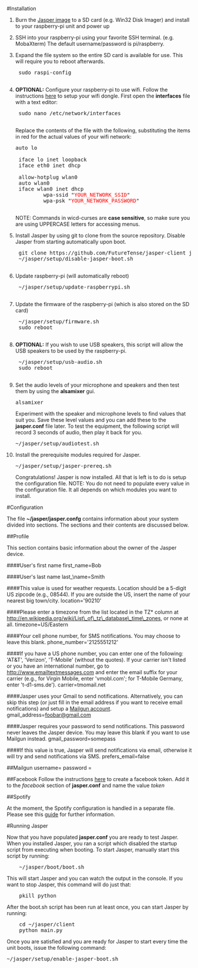 #Installation1. Burn the <a href="http://sourceforge.net/projects/jasperproject/files/jasper-disk-image.tar.gz/download">Jasper image</a> to a SD card (e.g. Win32 Disk Imager) and install to your raspberry-pi unit and power up2. SSH into your raspberry-pi using your favorite SSH terminal. (e.g. MobaXterm)  The default username/password is pi/raspberry.3. Expand the file system so the entire SD card is available for use.  This will require you to reboot afterwards.    <pre>    sudo raspi-config    </pre>4. **OPTIONAL:**  Configure your raspberry-pi to use wifi.  Follow the instructions <a href="http://jasperproject.github.io/documentation/usage/#selecting-network">here</a> to setup your wifi dongle.  First open the **interfaces** file with a text editor:    <pre>    sudo nano /etc/network/interfaces    </pre>    Replace the contents of the file with the following, substituting the items in red for the actual values of your wifi network:    <pre>auto lo    iface lo inet loopback    iface eth0 inet dhcp    allow-hotplug wlan0    auto wlan0    iface wlan0 inet dhcp            wpa-ssid &quot;<span style="color:red">YOUR_NETWORK_SSID</span>&quot;            wpa-psk &quot;<span style="color:red">YOUR_NETWORK_PASSWORD</span>&quot;	</pre>    NOTE: Commands in wicd-curses are **case sensitive**, so make sure you are using UPPERCASE letters for accessing menus.5. Install Jasper by using git to clone from the source repository.  Disable Jasper from starting automatically upon boot.    <pre>    git clone https://github.com/FutureTense/jasper-client jasper -b futuretense    ~/jasper/setup/disable-jasper-boot.sh    </pre>6. Update raspberry-pi (will automatically reboot)    <pre>    ~/jasper/setup/update-raspberrypi.sh    </pre>7. Update the firmware of the raspberry-pi (which is also stored on the SD card)    <pre>    ~/jasper/setup/firmware.sh    sudo reboot    </pre>8. **OPTIONAL:** If you wish to use USB speakers, this script will allow the USB speakers to be used by the raspberry-pi.    <pre>    ~/jasper/setup/usb-audio.sh    sudo reboot    </pre>9.  Set the audio levels of your microphone and speakers and then test them by using the **alsamixer** gui.    <pre>    alsamixer    </pre>    Experiment with the speaker and microphone levels to find values that suit you.  Save these level values and you can add these to the **jasper.conf** file later.  To test the equipment, the following script will record 3 seconds of audio, then play it back for you.      <pre>    ~/jasper/setup/audiotest.sh    </pre>10.  Install the prerequisite modules required for Jasper.    <pre>    ~/jasper/setup/jasper-prereq.sh    </pre>Congratulations!  Jasper is now installed.  All that is left is to do is setup the configuration file.  NOTE:  You do not need to populate every value in the configuration file.  It all depends on which modules you want to install.#<a id="Configuration"></a>ConfigurationThe file **~/jasper/jasper.confg** contains information about your system divided into sections.  The sections and their contents are discussed below.##ProfileThis section contains basic information about the owner of the Jasper device.   ####User's first namefirst\_name=Bob####User's last namelast_\name=Smith####This value is used for weather requests.  Location should be a 5-digit US zipcode (e.g., 08544). If you are outside the US, insert the name of your nearest big town/city.location='90210'####Please enter a timezone from the list located in the TZ* column at http://en.wikipedia.org/wiki/List\_of\_tz\_database\_time\_zones, or none at all. timezone=US/Eastern####Your cell phone number, for SMS notifications.  You may choose to leave this blank.phone\_number='2125551212'####If you have a US phone number, you can enter one of the following: 'AT&T', 'Verizon', 'T-Mobile' (without the quotes). If your carrier isn't listed or you have an international number, go to http://www.emailtextmessages.com and enter the email suffix for your carrier (e.g., for Virgin Mobile, enter 'vmobl.com'; for T-Mobile Germany, enter 't-d1-sms.de').carrier=tmomail.net####Jasper uses your Gmail to send notifications. Alternatively, you can skip this step (or just fill in the email address if you want to receive email notifications) and setup a <a href="http://jasperproject.github.io/documentation/software/#mailgun">Mailgun account</a>.gmail\_address=foobar@gmail.com####Jasper requires your password to send notifications.  This password never leaves the Jasper device.  You may leave this blank if you want to use Mailgun instead. gmail\_password=somepass####If this value is true, Jasper will send notifications via email, otherwise it will try and send notifications via SMS.prefers_email=false ##Mailgunusername=password =##FacebookFollow the instructions <a href = "http://jasperproject.github.io/documentation/software/#facebook-tokens">here</a> to create a facebook token.  Add it to the *facebook* section of **jasper.conf** and name the value *token*##SpotifyAt the moment, the Spotify configuration is handled in a separate file.  Please see this <a href="http://jasperproject.github.io/documentation/software/#spotify-integration">guide</a> for further information.#Running JasperNow that you have populated **jasper.conf** you are ready to test Jasper.  When you installed Jasper, you ran a script which disabled the startup script from executing when booting.  To start Jasper, manually start this script by running:<pre>    ~/jasper/boot/boot.sh</pre>This will start Jasper and you can watch the output in the console.  If you want to stop Jasper, this command will do just that:<pre>    pkill python</pre>After the boot.sh script has been run at least once, you can start Jasper by running:<pre>    cd ~/jasper/client    python main.py</pre>Once you are satisfied and you are ready for Jasper to start every time the unit boots, issue the following command:    <pre>    ~/jasper/setup/enable-jasper-boot.sh    </pre>